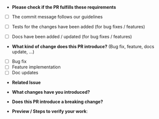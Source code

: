 * **Please check if the PR fulfills these requirements**
- [ ] The commit message follows our guidelines
- [ ] Tests for the changes have been added (for bug fixes / features)
- [ ] Docs have been added / updated (for bug fixes / features)


* **What kind of change does this PR introduce?** (Bug fix, feature, docs update, ...)
- [ ] Bug fix
- [ ] Feature implementation
- [ ] Doc updates

* **Related Issue**
<!-- Please provide the reference to the issue you are fixing-->


* **What changes have you introduced?**



* **Does this PR introduce a breaking change?**



* **Preview / Steps to verify your work**:

